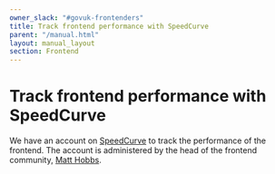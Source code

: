 ```yaml
---
owner_slack: "#govuk-frontenders"
title: Track frontend performance with SpeedCurve
parent: "/manual.html"
layout: manual_layout
section: Frontend
---
```


# Track frontend performance with SpeedCurve

We have an account on [SpeedCurve](https://speedcurve.com/) to track the performance of the frontend. The account is administered by the head of the frontend community, [Matt Hobbs](https://gds.slack.com/messages/@matthew.hobbs/).
